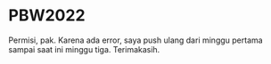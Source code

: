 # PBW2022

Permisi, pak. Karena ada error, saya push ulang dari minggu pertama sampai saat ini minggu tiga. Terimakasih.
